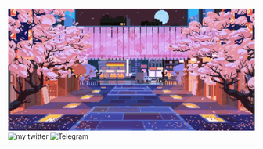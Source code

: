 
![](landscape-city.gif)
![my twitter](https://img.shields.io/badge/Twitter-PenIdze__-ff69b4?style=flat-square&logo=twitter&logoColor=ff69b4) ![Telegram](https://img.shields.io/badge/Blog-dwhat__Team-ff69b4?style=flat-square&logo=telegram&logoColor=ff69b4)
<!--
**PenIdze/PenIdze** is a ✨ _special_ ✨ repository because its `README.md` (this file) appears on your GitHub profile.

Here are some ideas to get you started:

- 🔭 I’m currently working on ...
- 🌱 I’m currently learning ...
- 👯 I’m looking to collaborate on ...
- 🤔 I’m looking for help with ...
- 💬 Ask me about ...
- 📫 How to reach me: ...
- 😄 Pronouns: ...
- ⚡ Fun fact: ...
-->
